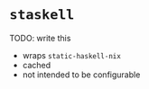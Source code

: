 # `staskell`

TODO: write this

- wraps `static-haskell-nix`
- cached
- not intended to be configurable
